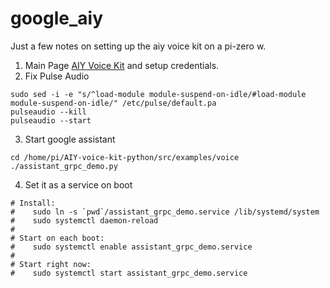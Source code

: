 # google_aiy
Just a few notes on setting up the aiy voice kit on a pi-zero w.

1) Main Page [AIY Voice Kit](https://aiyprojects.withgoogle.com/voice/) and setup credentials.
2) Fix Pulse Audio
```
sudo sed -i -e "s/^load-module module-suspend-on-idle/#load-module module-suspend-on-idle/" /etc/pulse/default.pa
pulseaudio --kill
pulseaudio --start
```
3) Start google assistant 
```
cd /home/pi/AIY-voice-kit-python/src/examples/voice
./assistant_grpc_demo.py
```
4) Set it as a service on boot
```
# Install:
#    sudo ln -s `pwd`/assistant_grpc_demo.service /lib/systemd/system
#    sudo systemctl daemon-reload
#
# Start on each boot:
#    sudo systemctl enable assistant_grpc_demo.service
#
# Start right now:
#    sudo systemctl start assistant_grpc_demo.service

```
